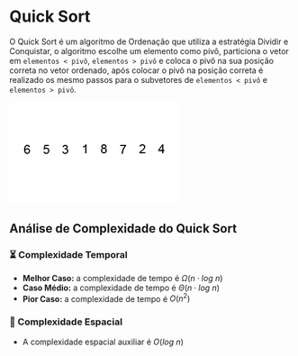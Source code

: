 # Quick Sort

O Quick Sort é um algoritmo de Ordenação que utiliza a estratégia Dividir e Conquistar, o algoritmo escolhe um elemento como pivô, particiona o vetor em `elementos < pivô`, `elementos > pivô` e coloca o pivô na sua posição correta no vetor ordenado, após colocar o pivô na posição correta é realizado os mesmo passos para o subvetores de `elementos < pivô` e `elementos > pivô`.

![](https://github.com/sc-math/Sort-Algorithms/blob/main/Quick%20Sort/gif/Quicksort-example.gif)

## Análise de Complexidade do Quick Sort

### ⏳ Complexidade Temporal
- **Melhor Caso:** a complexidade de tempo é $Ω(n \cdot log\ n)$
- **Caso Médio:** a complexidade de tempo é $Θ(n \cdot log\ n)$
- **Pior Caso:** a complexidade de tempo é $O(n^2)$

### 💽 Complexidade Espacial

- A complexidade espacial auxiliar é $O(log\ n)$
